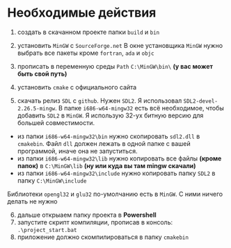 # Необходимые действия
1. создать в скачанном проекте папки `build` и `bin`

2. установить `MinGW` с `SourceForge.net`
В окне установщика `MinGW` нужно выбрать все пакеты кроме `fortran`, `ada` и `objc`

3. прописать в переменную среды `Path` `C:\MinGW\bin\` **(у вас может быть свой путь)**

4. установить `cmake` с официального сайта

5. скачать релиз `SDL` с `github`. Нужен `SDL2`. Я использовал `SDL2-devel-2.26.5-mingw`.
В папке `i686-w64-mingw32` есть всё необходимое, чтобы добавить `SDL2` в `MinGW`. Я использую 32-ух битную версию для большей совместимости.
- из папки `i686-w64-mingw32\bin` нужно скопировать `sdl2.dll` в `cmakebin`. Файл `dll` должен лежать в одной папке с вашей программой, иначе она не запуститься. 
- из папки `i686-w64-mingw32\lib` нужно копировать все файлы **(кроме папок)** в `C:\MinGW\lib` **(ну или куда вы там mingw скачали)**
- из папки `i686-w64-mingw32\include` нужно копировать папку `SDL2` в папку `C:\MinGW\include`

Библиотеки `opengl32` и `glu32` по-умолчанию есть в `MinGW`. С ними ничего делать не нужно

6. дальше открыаем папку проекта в **Powershell**
7. запустите скрипт компиляции, прописав в консоль: `.\project_start.bat`
8. приложение должно скомпилироваться в папку `cmakebin`


